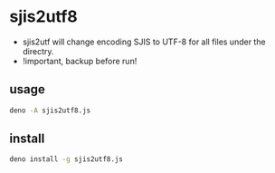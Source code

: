 # sjis2utf8

- sjis2utf will change encoding SJIS to UTF-8 for all files under the directry.
- !important, backup before run!

## usage

```sh
deno -A sjis2utf8.js
```

## install

```sh
deno install -g sjis2utf8.js 
```
